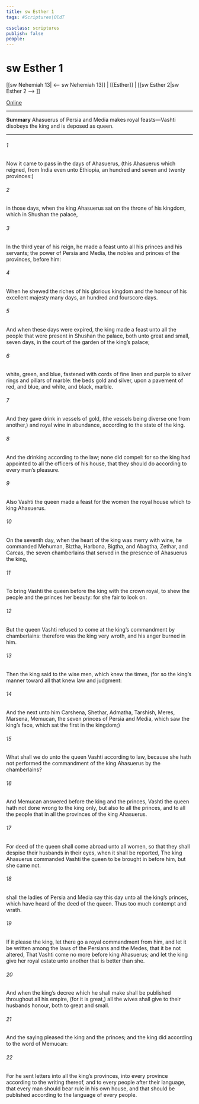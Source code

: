 ```yaml
---
title: sw Esther 1
tags: #Scriptures\OldT

cssclass: scriptures
publish: false
people:
---
```


# sw Esther 1
[[sw Nehemiah 13| <-- sw Nehemiah 13]] | [[Esther]] | [[sw Esther 2|sw Esther 2 --> ]]

[Online](https://churchofjesuschrist.org/study/scriptures/ot/esth/1?lang=eng)

---
__Summary__
Ahasuerus of Persia and Media makes royal feasts—Vashti disobeys the king and is deposed as queen.

---
###### 1 
Now it came to pass in the days of Ahasuerus, (this  Ahasuerus which reigned, from India even unto Ethiopia,  an hundred and seven and twenty provinces:)

###### 2 
 in those days, when the king Ahasuerus sat on the throne of his kingdom, which  in Shushan the palace,

###### 3 
In the third year of his reign, he made a feast unto all his princes and his servants; the power of Persia and Media, the nobles and princes of the provinces,  before him:

###### 4 
When he shewed the riches of his glorious kingdom and the honour of his excellent majesty many days,  an hundred and fourscore days.

###### 5 
And when these days were expired, the king made a feast unto all the people that were present in Shushan the palace, both unto great and small, seven days, in the court of the garden of the king’s palace;

###### 6 
 white, green, and blue,  fastened with cords of fine linen and purple to silver rings and pillars of marble: the beds  gold and silver, upon a pavement of red, and blue, and white, and black, marble.

###### 7 
And they gave  drink in vessels of gold, (the vessels being diverse one from another,) and royal wine in abundance, according to the state of the king.

###### 8 
And the drinking  according to the law; none did compel: for so the king had appointed to all the officers of his house, that they should do according to every man’s pleasure.

###### 9 
Also Vashti the queen made a feast for the women  the royal house which  to king Ahasuerus.

###### 10 
On the seventh day, when the heart of the king was merry with wine, he commanded Mehuman, Biztha, Harbona, Bigtha, and Abagtha, Zethar, and Carcas, the seven chamberlains that served in the presence of Ahasuerus the king,

###### 11 
To bring Vashti the queen before the king with the crown royal, to shew the people and the princes her beauty: for she  fair to look on.

###### 12 
But the queen Vashti refused to come at the king’s commandment by  chamberlains: therefore was the king very wroth, and his anger burned in him.

###### 13 
Then the king said to the wise men, which knew the times, (for so  the king’s manner toward all that knew law and judgment:

###### 14 
And the next unto him  Carshena, Shethar, Admatha, Tarshish, Meres, Marsena,  Memucan, the seven princes of Persia and Media, which saw the king’s face,  which sat the first in the kingdom;)

###### 15 
What shall we do unto the queen Vashti according to law, because she hath not performed the commandment of the king Ahasuerus by the chamberlains?

###### 16 
And Memucan answered before the king and the princes, Vashti the queen hath not done wrong to the king only, but also to all the princes, and to all the people that  in all the provinces of the king Ahasuerus.

###### 17 
For  deed of the queen shall come abroad unto all women, so that they shall despise their husbands in their eyes, when it shall be reported, The king Ahasuerus commanded Vashti the queen to be brought in before him, but she came not.

###### 18 
 shall the ladies of Persia and Media say this day unto all the king’s princes, which have heard of the deed of the queen. Thus  too much contempt and wrath.

###### 19 
If it please the king, let there go a royal commandment from him, and let it be written among the laws of the Persians and the Medes, that it be not altered, That Vashti come no more before king Ahasuerus; and let the king give her royal estate unto another that is better than she.

###### 20 
And when the king’s decree which he shall make shall be published throughout all his empire, (for it is great,) all the wives shall give to their husbands honour, both to great and small.

###### 21 
And the saying pleased the king and the princes; and the king did according to the word of Memucan:

###### 22 
For he sent letters into all the king’s provinces, into every province according to the writing thereof, and to every people after their language, that every man should bear rule in his own house, and that  should be published according to the language of every people.

